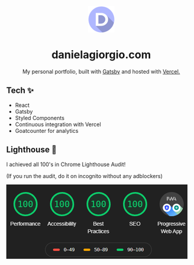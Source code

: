 <p align="center">
    <img alt="Portfolio logo" src="./src/images/logo.png" width="70" />
</p><h1 align="center">
 danielagiorgio.com
</h1> 
<p align="center">
 My personal portfolio, built with <a href="https://www.gatsbyjs.org/" target="_blank">Gatsby</a> and hosted with <a href="https://www.vercel.com/" target="_blank">Vercel.</a>
</p>

## Tech ✨

- React
- Gatsby
- Styled Components
- Continuous integration with Vercel
- Goatcounter for analytics


## Lighthouse 🚀
 I achieved all 100's in Chrome Lighthouse Audit!
 
(If you run the audit, do it on incognito without any adblockers)
    
<img alt="lighthouse audit" src="./src/images/lh.png">
